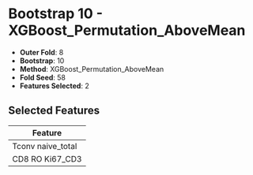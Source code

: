 # Bootstrap 10 - XGBoost_Permutation_AboveMean

- **Outer Fold**: 8
- **Bootstrap**: 10
- **Method**: XGBoost_Permutation_AboveMean
- **Fold Seed**: 58
- **Features Selected**: 2

## Selected Features

| Feature |
|---------|
| Tconv naive_total |
| CD8  RO Ki67_CD3 |
